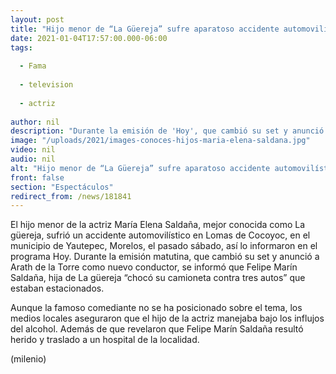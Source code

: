 ```yaml
---
layout: post
title: "Hijo menor de “La Güereja” sufre aparatoso accidente automovilístico en Morelos"
date: 2021-01-04T17:57:00.000-06:00
tags:
  
  - Fama
  
  - television
  
  - actriz
  
author: nil
description: "Durante la emisión de 'Hoy', que cambió su set y anunció a Arath de la Torre como nuevo conductor, se informó que Felipe Marín Saldaña, hija de La güereja “chocó su camioneta contra tres autos” que estaban estacionados. "
image: "/uploads/2021/images-conoces-hijos-maria-elena-saldana.jpg"
video: nil
audio: nil
alt: "Hijo menor de “La Güereja” sufre aparatoso accidente automovilístico en Morelos"
front: false
section: "Espectáculos"
redirect_from: /news/181841
---
```


El hijo menor de la actriz María Elena Saldaña, mejor conocida como La güereja, sufrió un accidente automovilístico en Lomas de Cocoyoc, en el municipio de Yautepec, Morelos, el pasado sábado, así lo informaron en el programa Hoy. Durante la emisión matutina, que cambió su set y anunció a Arath de la Torre como nuevo conductor, se informó que Felipe Marín Saldaña, hija de La güereja “chocó su camioneta contra tres autos” que estaban estacionados. 

Aunque la famoso comediante no se ha posicionado sobre el tema, los medios locales aseguraron que el hijo de la actriz manejaba bajo los influjos del alcohol. Además de que revelaron que Felipe Marín Saldaña resultó herido y traslado a un hospital de la localidad.  

(milenio)